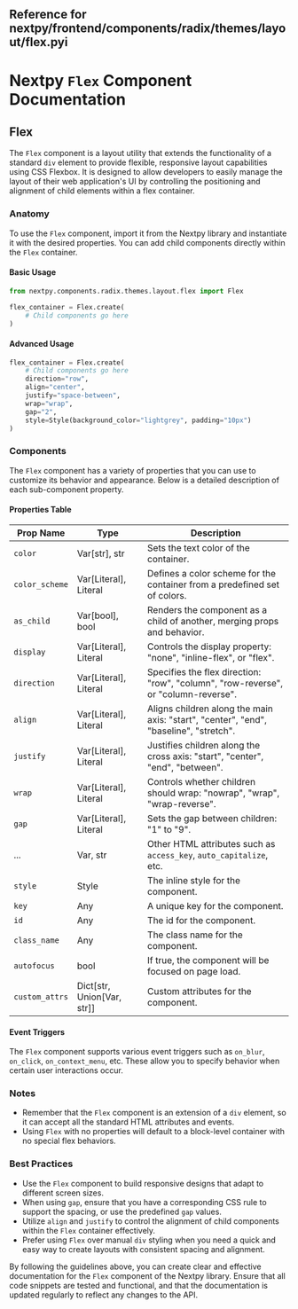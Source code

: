 ##  Reference for nextpy/frontend/components/radix/themes/layout/flex.pyi

# Nextpy `Flex` Component Documentation

## Flex

The `Flex` component is a layout utility that extends the functionality of a standard `div` element to provide flexible, responsive layout capabilities using CSS Flexbox. It is designed to allow developers to easily manage the layout of their web application's UI by controlling the positioning and alignment of child elements within a flex container.

### Anatomy

To use the `Flex` component, import it from the Nextpy library and instantiate it with the desired properties. You can add child components directly within the `Flex` container.

#### Basic Usage

```python
from nextpy.components.radix.themes.layout.flex import Flex

flex_container = Flex.create(
    # Child components go here
)
```

#### Advanced Usage

```python
flex_container = Flex.create(
    # Child components go here
    direction="row",
    align="center",
    justify="space-between",
    wrap="wrap",
    gap="2",
    style=Style(background_color="lightgrey", padding="10px")
)
```

### Components

The `Flex` component has a variety of properties that you can use to customize its behavior and appearance. Below is a detailed description of each sub-component property.

#### Properties Table

| Prop Name        | Type    | Description |
| ---------------- | ------- | ----------- |
| `color`          | Var[str], str | Sets the text color of the container. |
| `color_scheme`   | Var[Literal], Literal | Defines a color scheme for the container from a predefined set of colors. |
| `as_child`       | Var[bool], bool | Renders the component as a child of another, merging props and behavior. |
| `display`        | Var[Literal], Literal | Controls the display property: "none", "inline-flex", or "flex". |
| `direction`      | Var[Literal], Literal | Specifies the flex direction: "row", "column", "row-reverse", or "column-reverse". |
| `align`          | Var[Literal], Literal | Aligns children along the main axis: "start", "center", "end", "baseline", "stretch". |
| `justify`        | Var[Literal], Literal | Justifies children along the cross axis: "start", "center", "end", "between". |
| `wrap`           | Var[Literal], Literal | Controls whether children should wrap: "nowrap", "wrap", "wrap-reverse". |
| `gap`            | Var[Literal], Literal | Sets the gap between children: "1" to "9". |
| ...              | Var, str | Other HTML attributes such as `access_key`, `auto_capitalize`, etc. |
| `style`          | Style | The inline style for the component. |
| `key`            | Any | A unique key for the component. |
| `id`             | Any | The id for the component. |
| `class_name`     | Any | The class name for the component. |
| `autofocus`      | bool | If true, the component will be focused on page load. |
| `custom_attrs`   | Dict[str, Union[Var, str]] | Custom attributes for the component. |

#### Event Triggers

The `Flex` component supports various event triggers such as `on_blur`, `on_click`, `on_context_menu`, etc. These allow you to specify behavior when certain user interactions occur.

### Notes

- Remember that the `Flex` component is an extension of a `div` element, so it can accept all the standard HTML attributes and events.
- Using `Flex` with no properties will default to a block-level container with no special flex behaviors.

### Best Practices

- Use the `Flex` component to build responsive designs that adapt to different screen sizes.
- When using `gap`, ensure that you have a corresponding CSS rule to support the spacing, or use the predefined `gap` values.
- Utilize `align` and `justify` to control the alignment of child components within the `Flex` container effectively.
- Prefer using `Flex` over manual `div` styling when you need a quick and easy way to create layouts with consistent spacing and alignment.

By following the guidelines above, you can create clear and effective documentation for the `Flex` component of the Nextpy library. Ensure that all code snippets are tested and functional, and that the documentation is updated regularly to reflect any changes to the API.